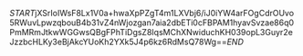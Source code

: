 $START$jXSrIoIWsF8Lx1V0a+hwaXpPZgT4m1LXVbj6/iJ0iYW4arFOgCdrOUvo5RWuvLpwzqbouB4b31vZ4nWjozgan7aia2dbETi0cFBPAM1hyavSvzae86q0PmMRmJtkwWGGwsQBgFPhTiDgsZ8IqsMChXNwiduchKH039opL3Guyr2eJzzbcHLKy3eBjAkcYUoKh2YXk5J4p6kz6RdMsQ78Wg==$END$
